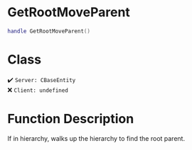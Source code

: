 # GetRootMoveParent
```lua
handle GetRootMoveParent()
```
# Class
✔️ `Server: CBaseEntity`  
❌ `Client: undefined`  

# Function Description
If in hierarchy, walks up the hierarchy to find the root parent.
